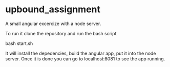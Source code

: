 # upbound_assignment
A small angular excercize with a node server.

To run it clone the repository and run the bash script

bash start.sh

It will install the depedencies, build the angular app, put it into the node server.
Once it is done you can go to localhost:8081 to see the app running.


